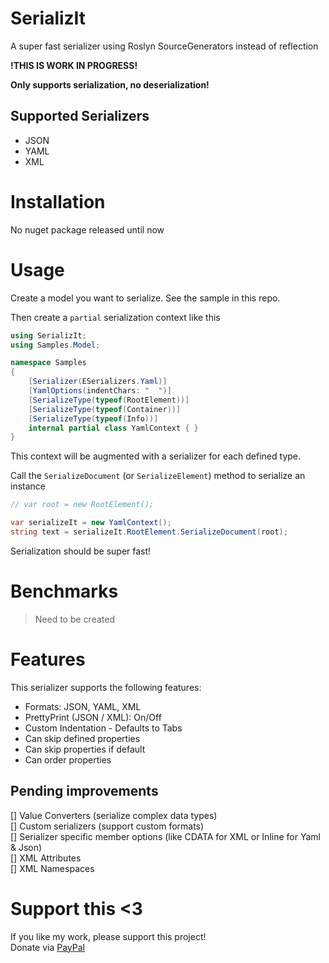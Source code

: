 # SerializIt
A super fast serializer using Roslyn SourceGenerators instead of reflection

**!THIS IS WORK IN PROGRESS!**

**Only supports serialization, no deserialization!**

## Supported Serializers
- JSON
- YAML
- XML

# Installation
No nuget package released until now

# Usage
Create a model you want to serialize. See the sample in this repo.

Then create a `partial` serialization context like this
```C#
using SerializIt;
using Samples.Model;

namespace Samples
{
    [Serializer(ESerializers.Yaml)]
    [YamlOptions(indentChars: "  ")]
    [SerializeType(typeof(RootElement))]
    [SerializeType(typeof(Container))]
    [SerializeType(typeof(Info))]
    internal partial class YamlContext { }
}
```

This context will be augmented with a serializer for each defined type.

Call the `SerializeDocument` (or `SerializeElement`) method to serialize an instance

```C#
// var root = new RootElement();

var serializeIt = new YamlContext();
string text = serializeIt.RootElement.SerializeDocument(root);
```

Serialization should be super fast!

# Benchmarks

> Need to be created

# Features

This serializer supports the following features: 
- Formats: JSON, YAML, XML
- PrettyPrint (JSON / XML): On/Off 
- Custom Indentation - Defaults to Tabs
- Can skip defined properties
- Can skip properties if default
- Can order properties

## Pending improvements
[] Value Converters (serialize complex data types)  
[] Custom serializers (support custom formats)  
[] Serializer specific member options (like CDATA for XML or Inline for Yaml & Json)  
[] XML Attributes  
[] XML Namespaces  

# Support this <3
If you like my work, please support this project!  
Donate via [PayPal](https://www.paypal.com/donate?hosted_button_id=37PBGZPHXY8EC)